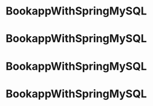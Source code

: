 # BookappWithSpringMySQL
# BookappWithSpringMySQL
# BookappWithSpringMySQL
# BookappWithSpringMySQL
